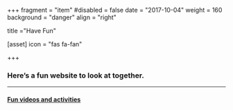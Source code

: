 +++
fragment = "item"
#disabled = false
date = "2017-10-04"
weight = 160
background = "danger"
align = "right"

title ="Have Fun"

[asset]
  icon = "fas fa-fan"


+++

### Here’s a fun website to look at together.
  
*****
  
#### [Fun videos and activities](http://www.gonoodle.com)  